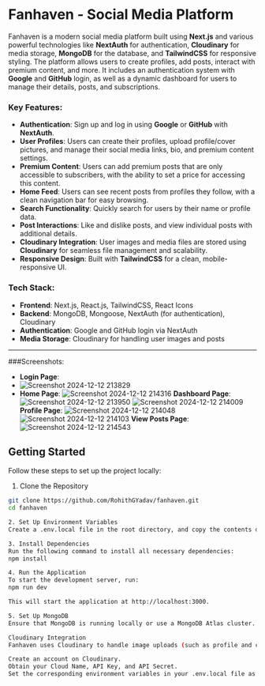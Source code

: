 # Fanhaven - Social Media Platform

Fanhaven is a modern social media platform built using **Next.js** and various powerful technologies like **NextAuth** for authentication, **Cloudinary** for media storage, **MongoDB** for the database, and **TailwindCSS** for responsive styling. The platform allows users to create profiles, add posts, interact with premium content, and more. It includes an authentication system with **Google** and **GitHub** login, as well as a dynamic dashboard for users to manage their details, posts, and subscriptions.

### Key Features:
- **Authentication**: Sign up and log in using **Google** or **GitHub** with **NextAuth**.
- **User Profiles**: Users can create their profiles, upload profile/cover pictures, and manage their social media links, bio, and premium content settings.
- **Premium Content**: Users can add premium posts that are only accessible to subscribers, with the ability to set a price for accessing this content.
- **Home Feed**: Users can see recent posts from profiles they follow, with a clean navigation bar for easy browsing.
- **Search Functionality**: Quickly search for users by their name or profile data.
- **Post Interactions**: Like and dislike posts, and view individual posts with additional details.
- **Cloudinary Integration**: User images and media files are stored using **Cloudinary** for seamless file management and scalability.
- **Responsive Design**: Built with **TailwindCSS** for a clean, mobile-responsive UI.

### Tech Stack:
- **Frontend**: Next.js, React.js, TailwindCSS, React Icons
- **Backend**: MongoDB, Mongoose, NextAuth (for authentication), Cloudinary
- **Authentication**: Google and GitHub login via NextAuth
- **Media Storage**: Cloudinary for handling user images and posts

---
###Screenshots:
- **Login Page**:
- ![Screenshot 2024-12-12 213829](https://github.com/user-attachments/assets/864db1c2-5535-429b-ae08-c488c2531ab9)
- **Home Page**:
  ![Screenshot 2024-12-12 214316](https://github.com/user-attachments/assets/0ded123c-5334-4c82-a077-71640ab05df7)
  **Dashboard Page**:
  ![Screenshot 2024-12-12 213950](https://github.com/user-attachments/assets/c4da71b7-a693-4278-8596-340a813add47)
  ![Screenshot 2024-12-12 214009](https://github.com/user-attachments/assets/b7d55c82-ff1b-4258-b708-f58352e78c64)
  **Profile Page**:
  ![Screenshot 2024-12-12 214048](https://github.com/user-attachments/assets/b9553cee-19e1-496f-94c8-9f8c340b2b77)
  ![Screenshot 2024-12-12 214103](https://github.com/user-attachments/assets/72f8b0b7-cdb9-41f9-b6d9-84486a88d4ed)
  **View Posts Page**:
  ![Screenshot 2024-12-12 214543](https://github.com/user-attachments/assets/c3fa1749-6b0f-416e-828d-11c52021e4d6)
  




## Getting Started

Follow these steps to set up the project locally:

1. Clone the Repository

```bash
git clone https://github.com/RohithGYadav/fanhaven.git
cd fanhaven

2. Set Up Environment Variables
Create a .env.local file in the root directory, and copy the contents of .env.sample into it. Then, replace the placeholders with your own values.

3. Install Dependencies
Run the following command to install all necessary dependencies:
npm install

4. Run the Application
To start the development server, run:
npm run dev

This will start the application at http://localhost:3000.

5. Set Up MongoDB
Ensure that MongoDB is running locally or use a MongoDB Atlas cluster. MongoDB collections will be automatically created based on the Mongoose models defined in the models/ directory.

Cloudinary Integration
Fanhaven uses Cloudinary to handle image uploads (such as profile and cover photos) and media content for posts. To use Cloudinary:

Create an account on Cloudinary.
Obtain your Cloud Name, API Key, and API Secret.
Set the corresponding environment variables in your .env.local file as described above.



